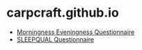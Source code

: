 # carpcraft.github.io

- [Morningness Eveningness Questionnaire](/stuff/rmeq.html)
- [SLEEPQUAL Questionnaire](/stuff/sleequal.html)
